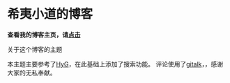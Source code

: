 # 希夷小道的博客

**查看我的博客主页，请[点击](https://xiyixiaodao.github.io/)**


关于这个博客的主题

本主题主要参考了[HyG](https://github.com/Gaohaoyang/gaohaoyang.github.io.git)，在此基础上添加了搜索功能。
评论使用了[gitalk](https://github.com/gitalk/gitalk)，，感谢大家的无私奉献。

 





